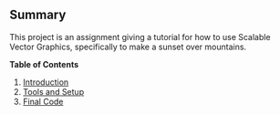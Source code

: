 <h2>Summary</h1>
This project is an assignment giving a tutorial for how to use Scalable Vector Graphics, specifically to make a sunset over mountains.

**Table of Contents**
1. [Introduction](intro.md)
2. [Tools and Setup](tools-and-setup.md)
3. [Final Code](final-code.md)